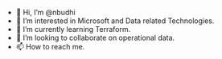 - 👋 Hi, I’m @nbudhi
- 👀 I’m interested in Microsoft and Data related Technologies.
- 🌱 I’m currently learning Terraform.
- 💞️ I’m looking to collaborate on operational data.
- 📫 How to reach me.

<!---
nbudhi/nbudhi is a ✨ special ✨ repository because its `README.md` (this file) appears on your GitHub profile.
You can click the Preview link to take a look at your changes.
--->

